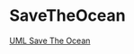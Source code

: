 # SaveTheOcean

[UML Save The Ocean]([https://app.diagrams.net/#G1vj9YCpTYMflmjzfSDuBfrshY81lFcyEH#%7B"pageId"%3A"C5RBs43oDa-KdzZeNtuy"%7D](https://github.com/shuohaohuang/SaveTheOcean/blob/master/CramFundation.drawio.png)https://github.com/shuohaohuang/SaveTheOcean/blob/master/CramFundation.drawio.png)
